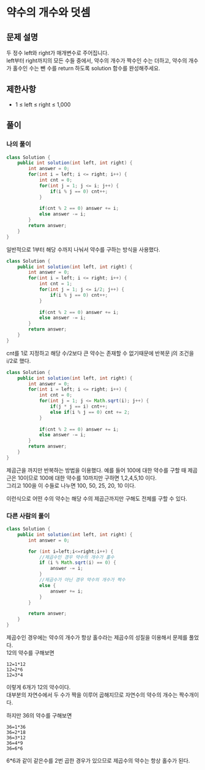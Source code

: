 # 약수의 개수와 덧셈
## 문제 설명
두 정수 left와 right가 매개변수로 주어집니다.  
left부터 right까지의 모든 수들 중에서, 약수의 개수가 짝수인 수는 더하고, 약수의 개수가 홀수인 수는 뺀 수를 return 하도록 solution 함수를 완성해주세요.

## 제한사항
* 1 ≤ left ≤ right ≤ 1,000

## 풀이
### 나의 풀이
```java
class Solution {
    public int solution(int left, int right) {
        int answer = 0;
        for(int i = left; i <= right; i++) {
            int cnt = 0;
            for(int j = 1; j <= i; j++) {
                if(i % j == 0) cnt++;
            }
            
            if(cnt % 2 == 0) answer += i;
            else answer -= i;
        }
        return answer;
    }
}
```  
일반적으로 1부터 해당 수까지 나눠서 약수를 구하는 방식을 사용했다.

```java
class Solution {
    public int solution(int left, int right) {
        int answer = 0;
        for(int i = left; i <= right; i++) {
            int cnt = 1;
            for(int j = 1; j <= i/2; j++) {
                if(i % j == 0) cnt++;
            }
            
            if(cnt % 2 == 0) answer += i;
            else answer -= i;
        }
        return answer;
    }
}
```
cnt를 1로 지정하고 해당 수/2보다 큰 약수는 존재할 수 없기때문에 반복문 j의 조건을 i/2로 했다.  

```java
class Solution {
    public int solution(int left, int right) {
        int answer = 0;
        for(int i = left; i <= right; i++) {
            int cnt = 0;
            for(int j = 1; j <= Math.sqrt(i); j++) {
                if(j * j == i) cnt++;
                else if(i % j == 0) cnt += 2;
            }
            
            if(cnt % 2 == 0) answer += i;
            else answer -= i;
        }
        return answer;
    }
}
```
제곱근을 까지만 반복하는 방법을 이용했다.
예를 들어 100에 대한 약수를 구할 때 제곱근은 10이므로 
100에 대한 약수를 10까지만 구하면 1,2,4,5,10 이다.  
그리고 100을 이 수들로 나누면 100, 50, 25, 20, 10 이다.  

이런식으로 어떤 수의 약수는 해당 수의 제곱근까지만 구해도 전체를 구할 수 있다.  

### 다른 사람의 풀이
```java
class Solution {
    public int solution(int left, int right) {
        int answer = 0;

        for (int i=left;i<=right;i++) {
            //제곱수인 경우 약수의 개수가 홀수
            if (i % Math.sqrt(i) == 0) {
                answer -= i;
            }
            //제곱수가 아닌 경우 약수의 개수가 짝수
            else {
                answer += i;
            }
        }

        return answer;
    }
}
```
제곱수인 경우에는 약수의 개수가 항상 홀수라는 제곱수의 성질을 이용해서 문제를 풀었다.  
12의 약수를 구해보면   
```
12=1*12
12=2*6
12=3*4
```
이렇게 6개가 12의 약수이다.  
대부분의 자연수에서 두 수가 짝을 이루어 곱해지므로 자연수의 약수의 개수는 짝수개이다.  

하지만 36의 약수를 구해보면
```
36=1*36
36=2*18
36=3*12
36=4*9
36=6*6
```
6*6과 같이 같은수를 2번 곱한 경우가 있으므로 제곱수의 약수는 항상 홀수가 된다.